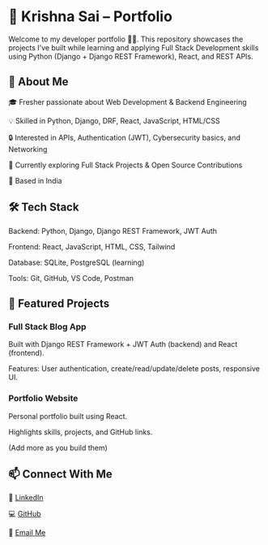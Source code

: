 # 🚀 Krishna Sai – Portfolio

Welcome to my developer portfolio 👨‍💻.
This repository showcases the projects I’ve built while learning and applying Full Stack Development skills using Python (Django + Django REST Framework), React, and REST APIs.

## 👤 About Me

🎓 Fresher passionate about Web Development & Backend Engineering

💡 Skilled in Python, Django, DRF, React, JavaScript, HTML/CSS

🔒 Interested in APIs, Authentication (JWT), Cybersecurity basics, and Networking

🌱 Currently exploring Full Stack Projects & Open Source Contributions

📍 Based in India

## 🛠️ Tech Stack

Backend: Python, Django, Django REST Framework, JWT Auth

Frontend: React, JavaScript, HTML, CSS, Tailwind

Database: SQLite, PostgreSQL (learning)

Tools: Git, GitHub, VS Code, Postman

## 📌 Featured Projects

### Full Stack Blog App

Built with Django REST Framework + JWT Auth (backend) and React (frontend).

Features: User authentication, create/read/update/delete posts, responsive UI.

### Portfolio Website

Personal portfolio built using React.

Highlights skills, projects, and GitHub links.

(Add more as you build them)

## 📫 Connect With Me  

💼 [LinkedIn](https://www.linkedin.com/in/krishnasaivellampalli/)

💻 [GitHub](https://github.com/krishnasai89)  

📧 [Email Me](mailto:krishnasaivellampalli@gmail.com)  
